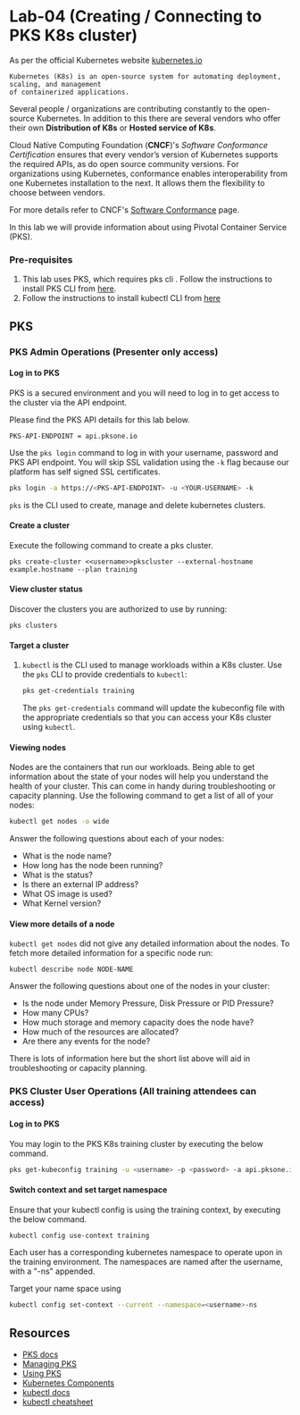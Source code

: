 # Lab-04 (Creating / Connecting to PKS K8s cluster)

As per the official Kubernetes website [kubernetes.io](https://kubernetes.io/)

``` 
Kubernetes (K8s) is an open-source system for automating deployment, scaling, and management 
of containerized applications.
```

Several people / organizations are contributing constantly to the open-source Kubernetes. In addition to this there are several vendors who offer their own **Distribution of K8s** or **Hosted service of K8s**.

Cloud Native Computing Foundation (**CNCF**)'s *Software Conformance Certification* ensures that every vendor’s version of Kubernetes supports the required APIs, as do open source community versions. For organizations using Kubernetes, conformance enables interoperability from one Kubernetes installation to the next. It allows them the flexibility to choose between vendors.

For more details refer to CNCF's [Software Conformance](https://www.cncf.io/certification/software-conformance/) page.

In this lab we will provide information about using Pivotal Container Service (PKS).

### Pre-requisites

1. This lab uses PKS, which requires pks cli . Follow the instructions to install PKS CLI from [here](https://docs.pivotal.io/pks/1-4/installing-pks-cli.html).
2. Follow the instructions to install kubectl CLI  from [here](https://kubernetes.io/docs/tasks/tools/install-kubectl/)

## PKS

### PKS Admin Operations (Presenter only access)

#### Log in to PKS

<!--
Source: https://docs.pivotal.io/runtimes/pks/1-4/login.html
-->

PKS is a secured environment and you will need to log in to get access
to the cluster via the API endpoint.

Please find the PKS API details for this lab below.

```
PKS-API-ENDPOINT = api.pksone.io
```

Use the `pks login` command to log in with your username, password and
PKS API endpoint.
You will skip SSL validation using the `-k` flag because our platform
has self signed SSL certificates.

``` bash
pks login -a https://<PKS-API-ENDPOINT> -u <YOUR-USERNAME> -k
```

`pks` is the CLI used to create, manage and delete kubernetes clusters.

#### Create a cluster

Execute the following command to create a pks cluster.

```pks create-cluster <<username>>pkscluster --external-hostname example.hostname --plan training```

#### View cluster status

Discover the clusters you are authorized to use by running:

```pks clusters```

#### Target a cluster

1.  `kubectl` is the CLI used to manage workloads within a K8s cluster.
    Use the `pks` CLI to provide credentials to `kubectl`:

    ``` bash
    pks get-credentials training
    ```

    The `pks get-credentials` command will update the kubeconfig file with
    the appropriate credentials so that you can access your K8s cluster
    using `kubectl`.

#### Viewing nodes

Nodes are the containers that run our workloads.
Being able to get information about the state of your nodes will help
you understand the health of your cluster.
This can come in handy during troubleshooting or capacity planning.
Use the following command to get a list of all of your nodes:
``` bash
kubectl get nodes -o wide
```

Answer the following questions about each of your nodes:
- What is the node name?
- How long has the node been running?
- What is the status?
- Is there an external IP address?
- What OS image is used?
- What Kernel version?

#### View more details of a node

`kubectl get nodes` did not give any detailed information about the
nodes.
To fetch more detailed information for a specific node run:
```no-highlight
kubectl describe node NODE-NAME
```
Answer the following questions about one of the nodes in your cluster:
- Is the node under Memory Pressure, Disk Pressure or PID Pressure?
- How many CPUs?
- How much storage and memory capacity does the node have?
- How much of the resources are allocated?
- Are there any events for the node?

There is lots of information here but the short list above will aid
in troubleshooting or capacity planning.


### PKS Cluster User Operations (All training attendees can access)

#### Log in to PKS

You may login to the PKS K8s training cluster by executing the below command.

``` bash
pks get-kubeconfig training -u <username> -p <password> -a api.pksone.io -k
```

#### Switch context and set target namespace

Ensure that your kubectl config is using the training context, by executing the below command.

``` bash
kubectl config use-context training
```

Each user has a corresponding kubernetes namespace to operate upon in the training environment. The namespaces are named after the username, with a "-ns" appended.

Target your name space using

``` bash
kubectl config set-context --current --namespace=<username>-ns
```

## Resources

* [PKS docs](https://docs.pivotal.io/runtimes/pks/)
* [Managing PKS](https://docs.pivotal.io/runtimes/pks/1-4/managing-clusters.html)
* [Using PKS](https://docs.pivotal.io/runtimes/pks/1-4/using.html)
* [Kubernetes Components](https://kubernetes.io/docs/concepts/overview/components/)
* [kubectl docs](https://kubernetes.io/docs/reference/kubectl/overview/)
* [kubectl cheatsheet](https://kubernetes.io/docs/reference/kubectl/cheatsheet/)